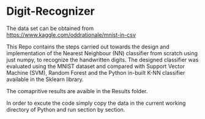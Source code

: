 # Digit-Recognizer

The data set can be obtained from https://www.kaggle.com/oddrationale/mnist-in-csv

This Repo contains the steps carried out towards  the design and  implementation of the Nearest Neighbour (NN) classifier from scratch using just numpy, to recognize the handwritten digits. The designed classifier was evaluated using the MNIST dataset and compared with Support Vector Machine (SVM), Random Forest and the Python in-built K-NN classifier available in the Sklearn library.

The comapritive results are avaible in the Results folder.

In order to excute the code simply copy the data in the current working directory of Python and run section by section.

